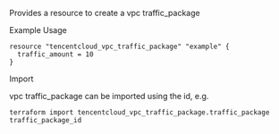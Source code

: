 Provides a resource to create a vpc traffic_package

Example Usage

```hcl
resource "tencentcloud_vpc_traffic_package" "example" {
  traffic_amount = 10
}
```

Import

vpc traffic_package can be imported using the id, e.g.

```
terraform import tencentcloud_vpc_traffic_package.traffic_package traffic_package_id
```